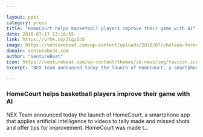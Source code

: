 ```yaml
---

layout: post
category: press
title: "HomeCourt helps basketball players improve their game with AI"
date: 2018-07-17 13:16:55
link: https://vrhk.co/2LgzIcE
image: https://venturebeat.com/wp-content/uploads/2018/07/chelsea-ferenando-196955-unsplash.jpg?fit=6720%2C4480&strip=all
domain: venturebeat.com
author: "VentureBeat"
icon: https://venturebeat.com/wp-content/themes/vb-news/img/favicon.ico
excerpt: "NEX Team announced today the launch of HomeCourt, a smartphone app that applies artificial intelligence to videos to tally made and missed shots and offer tips for improvement. HomeCourt was made t…"

---
```


### HomeCourt helps basketball players improve their game with AI

NEX Team announced today the launch of HomeCourt, a smartphone app that applies artificial intelligence to videos to tally made and missed shots and offer tips for improvement. HomeCourt was made t…